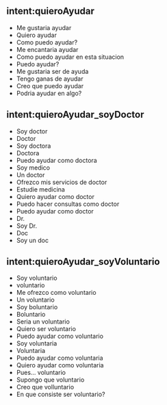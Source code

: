## intent:quieroAyudar
- Me gustaria ayudar
- Quiero ayudar
- Como puedo ayudar?
- Me encantaria ayudar
- Como puedo ayudar en esta situacion
- Puedo ayudar?
- Me gustaria ser de ayuda
- Tengo ganas de ayudar
- Creo que puedo ayudar
- Podria ayudar en algo?

## intent:quieroAyudar_soyDoctor
- Soy doctor
- Doctor
- Soy doctora
- Doctora
- Puedo ayudar como doctora
- Soy medico
- Un doctor
- Ofrezco mis servicios de doctor
- Estudie medicina
- Quiero ayudar como doctor
- Puedo hacer consultas como doctor
- Puedo ayudar como doctor
- Dr.
- Soy Dr.
- Doc
- Soy un doc

## intent:quieroAyudar_soyVoluntario
- Soy voluntario
- voluntario
- Me ofrezco como voluntario
- Un voluntario
- Soy boluntario
- Boluntario
- Seria un voluntario
- Quiero ser voluntario
- Puedo ayudar como voluntario
- Soy voluntaria
- Voluntaria
- Puedo ayudar como voluntaria
- Quiero ayudar como voluntaria
- Pues… voluntario
- Supongo que voluntario
- Creo que volluntario
- En que consiste ser voluntario?
